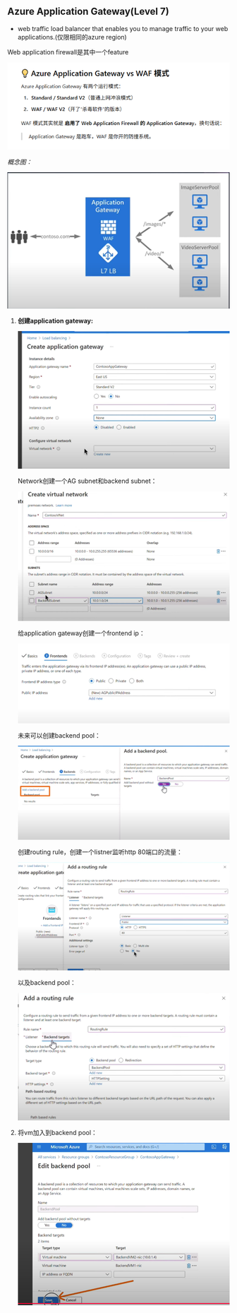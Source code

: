 ## Azure Application Gateway(Level 7)
- web traffic load balancer that enables you to manage traffic to your web applications.(仅限相同的azure region)

Web application firewall是其中一个feature

![alt text](image-49.png)

*概念图：*

![alt text](image-19.png)

1. **创建application gateway:**

    ![alt text](image-20.png)

    Network创建一个AG subnet和backend subnet：

    ![alt text](image-21.png)

    给application gateway创建一个frontend ip：
    
    ![alt text](image-22.png)

    未来可以创建backend pool：

    ![alt text](image-23.png)

    创建routing rule，创建一个listner监听http 80端口的流量：

    ![alt text](image-24.png)

    以及backend pool：

    ![alt text](image-25.png)

2. 将vm加入到backend pool：

    ![alt text](image-26.png)
